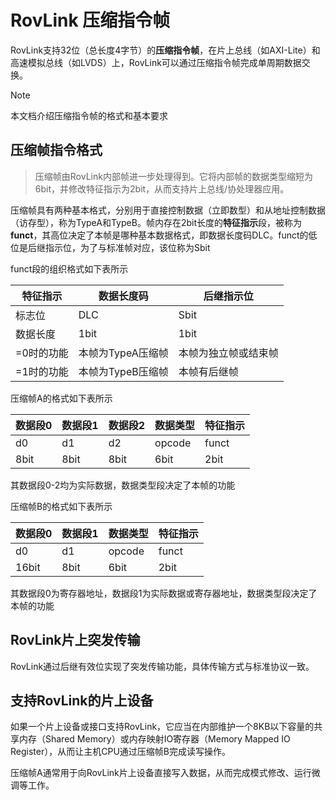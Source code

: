 # RovLink 压缩指令帧

RovLink支持32位（总长度4字节）的**压缩指令帧**，在片上总线（如AXI-Lite）和高速模拟总线（如LVDS）上，RovLink可以通过压缩指令帧完成单周期数据交换。

> [!NOTE]
>
> 本文档介绍压缩指令帧的格式和基本要求

## 压缩帧指令格式

> 压缩帧由RovLink内部帧进一步处理得到。它将内部帧的数据类型缩短为6bit，并修改特征指示为2bit，从而支持片上总线/协处理器应用。

压缩帧具有两种基本格式，分别用于直接控制数据（立即数型）和从地址控制数据（访存型），称为TypeA和TypeB。帧内存在2bit长度的**特征指示**段，被称为**funct**，其高位决定了本帧是哪种基本数据格式，即数据长度码DLC。funct的低位是后继指示位，为了与标准帧对应，该位称为Sbit

funct段的组织格式如下表所示

| 特征指示   | 数据长度码        | 后继指示位           |
| ---------- | ----------------- | -------------------- |
| 标志位     | DLC               | Sbit                 |
| 数据长度   | 1bit              | 1bit                 |
| =0时的功能 | 本帧为TypeA压缩帧 | 本帧为独立帧或结束帧 |
| =1时的功能 | 本帧为TypeB压缩帧 | 本帧有后继帧         |

压缩帧A的格式如下表所示

| 数据段0 | 数据段1 | 数据段2 | 数据类型 | 特征指示 |
| ------- | ------- | ------- | -------- | -------- |
| d0      | d1      | d2      | opcode   | funct    |
| 8bit    | 8bit    | 8bit    | 6bit     | 2bit     |

其数据段0-2均为实际数据，数据类型段决定了本帧的功能

压缩帧B的格式如下表所示

| 数据段0 | 数据段1 | 数据类型 | 特征指示 |
| ------- | ------- | -------- | -------- |
| d0      | d1      | opcode   | funct    |
| 16bit   | 8bit    | 6bit     | 2bit     |

其数据段0为寄存器地址，数据段1为实际数据或寄存器地址，数据类型段决定了本帧的功能

## RovLink片上突发传输

RovLink通过后继有效位实现了突发传输功能，具体传输方式与标准协议一致。

## 支持RovLink的片上设备

如果一个片上设备或接口支持RovLink，它应当在内部维护一个8KB以下容量的共享内存（Shared Memory）或内存映射IO寄存器（Memory Mapped IO Register），从而让主机CPU通过压缩帧B完成读写操作。

压缩帧A通常用于向RovLink片上设备直接写入数据，从而完成模式修改、运行微调等工作。

